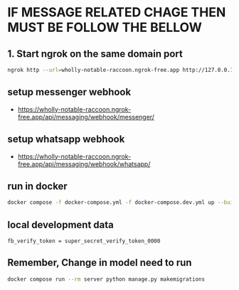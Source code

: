 # IF MESSAGE RELATED CHAGE THEN MUST BE FOLLOW THE BELLOW

## 1. Start ngrok on the same domain port

```sh
ngrok http --url=wholly-notable-raccoon.ngrok-free.app http://127.0.0.1:8000
```

## setup messenger webhook

- <https://wholly-notable-raccoon.ngrok-free.app/api/messaging/webhook/messenger/>

## setup whatsapp webhook

- <https://wholly-notable-raccoon.ngrok-free.app/api/messaging/webhook/whatsapp/>

## run in docker

```bash
docker compose -f docker-compose.yml -f docker-compose.dev.yml up --build
```

## local development data

```text
fb_verify_token = super_secret_verify_token_0000
```

## Remember, Change in model need to run

```bash
docker compose run --rm server python manage.py makemigrations
```
